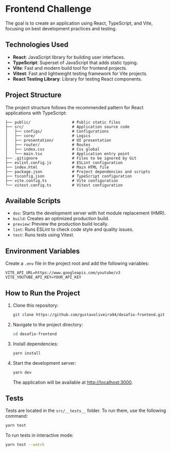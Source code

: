 # Frontend Challenge

The goal is to create an application using React, TypeScript, and Vite, focusing on best development practices and testing.

## Technologies Used

- **React**: JavaScript library for building user interfaces.
- **TypeScript**: Superset of JavaScript that adds static typing.
- **Vite**: Fast and modern build tool for frontend projects.
- **Vitest**: Fast and lightweight testing framework for Vite projects.
- **React Testing Library**: Library for testing React components.

## Project Structure

The project structure follows the recommended pattern for React applications with TypeScript:

```
├── public/                  # Public static files
├── src/                     # Application source code
│   ├── configs/             # Configurations
│   ├── core/                # Logics
│   ├── presentation/        # UI presentation
│   ├── router/              # Routes
│   ├── index.css            # Css global
│   └── main.tsx             # Application entry point
├── .gitignore               # Files to be ignored by Git
├── eslint.config.js         # ESLint configuration
├── index.html               # Main HTML file
├── package.json             # Project dependencies and scripts
├── tsconfig.json            # TypeScript configuration
├── vite.config.ts           # Vite configuration
└── vitest.config.ts         # Vitest configuration
```

## Available Scripts

- `dev`: Starts the development server with hot module replacement (HMR).
- `build`: Creates an optimized production build.
- `preview`: Preview the production build locally.
- `lint`: Runs ESLint to check code style and quality issues.
- `test`: Runs tests using Vitest.

## Environment Variables

Create a `.env` file in the project root and add the following variables:

```env
VITE_API_URL=https://www.googleapis.com/youtube/v3
VITE_YOUTUBE_API_KEY=YOUR_API_KEY
```

## How to Run the Project

1. Clone this repository:

   ```bash
   git clone https://github.com/gustavoliveira94/desafio-frontend.git
   ```

2. Navigate to the project directory:

   ```bash
   cd desafio-frontend
   ```

3. Install dependencies:

   ```bash
   yarn install
   ```

4. Start the development server:

   ```bash
   yarn dev
   ```

   The application will be available at [http://localhost:3000](http://localhost:3000).

## Tests

Tests are located in the `src/__tests__` folder. To run them, use the following command:

```bash
yarn test
```

To run tests in interactive mode:

```bash
yarn test --watch
```